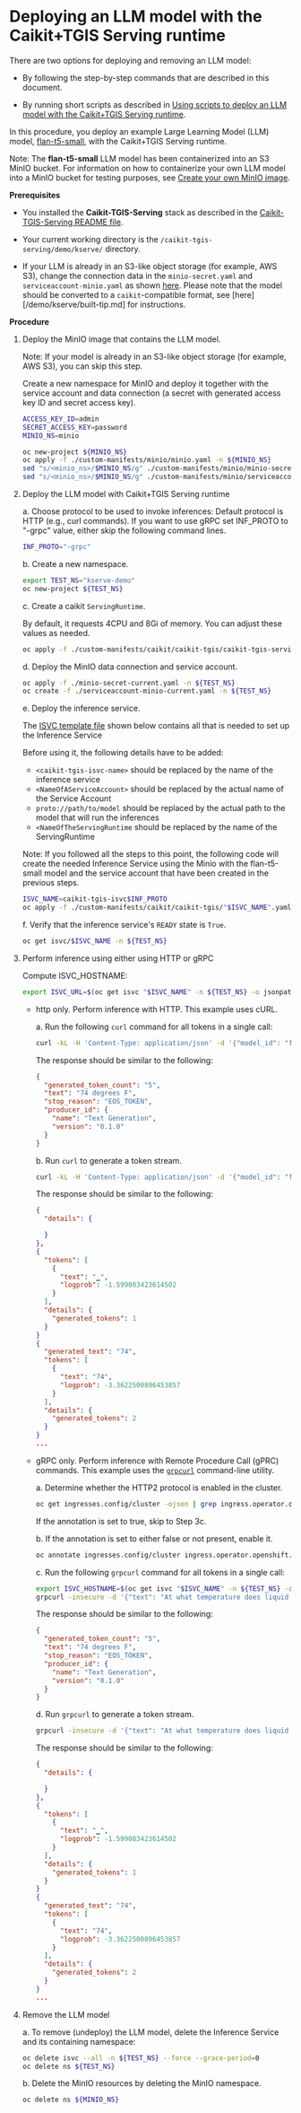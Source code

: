 # Deploying an LLM model with the Caikit+TGIS Serving runtime

There are two options for deploying and removing an LLM model:

- By following the step-by-step commands that are described in this document.

- By running short scripts as described in [Using scripts to deploy an LLM model with the Caikit+TGIS Serving runtime](deploy-remove-scripts.md).

In this procedure, you deploy an example Large Learning Model (LLM) model, [flan-t5-small](https://huggingface.co/google/flan-t5-small), with the Caikit+TGIS Serving runtime.

Note: The **flan-t5-small** LLM model has been containerized into an S3 MinIO bucket. For information on how to containerize your own LLM model into a MinIO bucket for testing purposes, see [Create your own MinIO image](/demo/kserve/create-minio.md).

**Prerequisites**

- You installed the **Caikit-TGIS-Serving** stack as described in the [Caikit-TGIS-Serving README file](/docs/README.md).

- Your current working directory is the `/caikit-tgis-serving/demo/kserve/` directory.

- If your LLM is already in an S3-like object storage (for example, AWS S3), change the connection data in the `minio-secret.yaml` and `serviceaccount-minio.yaml` as shown [here](/demo/kserve/custom-manifests/minio/). Please note that the model should be converted to a `caikit`-compatible format, see [here][/demo/kserve/built-tip.md] for instructions.

**Procedure**

1. Deploy the MinIO image that contains the LLM model.

   Note: If your model is already in an S3-like object storage (for example, AWS S3), you can skip this step.

   Create a new namespace for MinIO and deploy it together with the service account and data connection (a secret with generated access key ID and secret access key).

   ```bash
   ACCESS_KEY_ID=admin
   SECRET_ACCESS_KEY=password
   MINIO_NS=minio
   ```

   ```bash
   oc new-project ${MINIO_NS}
   oc apply -f ./custom-manifests/minio/minio.yaml -n ${MINIO_NS}
   sed "s/<minio_ns>/$MINIO_NS/g" ./custom-manifests/minio/minio-secret.yaml | tee ./minio-secret-current.yaml | oc -n ${MINIO_NS} apply -f -
   sed "s/<minio_ns>/$MINIO_NS/g" ./custom-manifests/minio/serviceaccount-minio.yaml | tee ./serviceaccount-minio-current.yaml | oc -n ${MINIO_NS} apply -f -
   ```

2. Deploy the LLM model with Caikit+TGIS Serving runtime

   a. Choose protocol to be used to invoke inferences:
   Default protocol is HTTP (e.g., curl commands).
   If you want to use gRPC set INF_PROTO to "-grpc" value, either skip the following command lines.

   ```bash
   INF_PROTO="-grpc"
   ```

   b. Create a new namespace.

   ```bash
   export TEST_NS="kserve-demo"
   oc new-project ${TEST_NS}
   ```

   c. Create a caikit `ServingRuntime`.

      By default, it requests 4CPU and 8Gi of memory. You can adjust these values as needed.

   ```bash
   oc apply -f ./custom-manifests/caikit/caikit-tgis/caikit-tgis-servingruntime"$INF_PROTO".yaml -n ${TEST_NS}
   ```

   d. Deploy the MinIO data connection and service account.

   ```bash
   oc apply -f ./minio-secret-current.yaml -n ${TEST_NS}
   oc create -f ./serviceaccount-minio-current.yaml -n ${TEST_NS}
   ```

   e. Deploy the inference service.

   The [ISVC template file](/demo/kserve/custom-manifests/caikit/caikit-tgis/caikit-tgis-isvc-template.yaml) shown below contains all that is needed to set up the Inference Service

   Before using it, the following details have to be added: 

   - `<caikit-tgis-isvc-name>` should be replaced by the name of the inference service
   - `<NameOfAServiceAccount>` should be replaced by the actual name of the Service Account
   - `proto://path/to/model` should be replaced by the actual path to the model that will run the inferences
   - `<NameOfTheServingRuntime` should be replaced by the name of the ServingRuntime

   Note:  If you followed all the steps to this point, the following code will
   create the needed Inference Service using the Minio with the flan-t5-small
   model and the service account that have been created in the previous steps.

   ```bash
   ISVC_NAME=caikit-tgis-isvc$INF_PROTO
   oc apply -f ./custom-manifests/caikit/caikit-tgis/"$ISVC_NAME".yaml -n ${TEST_NS}
   ```

   f. Verify that the inference service's `READY` state is `True`.

   ```bash
   oc get isvc/$ISVC_NAME -n ${TEST_NS}
   ```

3. Perform inference using either using HTTP or gRPC

   Compute ISVC_HOSTNAME:

   ```bash
   export ISVC_URL=$(oc get isvc "$ISVC_NAME" -n ${TEST_NS} -o jsonpath='{.status.components.predictor.url}')
   ```

   - http only. Perform inference with HTTP. This example uses cURL.

     a. Run the following `curl` command for all tokens in a single call:

     ```bash
     curl -kL -H 'Content-Type: application/json' -d '{"model_id": "flan-t5-small-caikit", "inputs": "At what temperature does Nitrogen boil?"}' ${ISVC_URL}/api/v1/task/text-generation
     ```

     The response should be similar to the following:

     ```json
     {
       "generated_token_count": "5",
       "text": "74 degrees F",
       "stop_reason": "EOS_TOKEN",
       "producer_id": {
         "name": "Text Generation",
         "version": "0.1.0"
       }
     }
     ```

     b. Run `curl` to generate a token stream.

     ```bash
     curl -kL -H 'Content-Type: application/json' -d '{"model_id": "flan-t5-small-caikit", "inputs": "At what temperature does Nitrogen boil?"}' ${ISVC_URL}/api/v1/task/server-streaming-text-generation
     ```

     The response should be similar to the following:

     ```json
     {
       "details": {

       }
     },
     {
       "tokens": [
         {
           "text": "▁",
           "logprob": -1.599083423614502
         }
       ],
       "details": {
         "generated_tokens": 1
       }
     }
     {
       "generated_text": "74",
       "tokens": [
         {
           "text": "74",
           "logprob": -3.3622500896453857
         }
       ],
       "details": {
         "generated_tokens": 2
       }
     }
     ...
     ```

   - gRPC only. Perform inference with Remote Procedure Call (gPRC) commands. This example uses the [`grpcurl`](https://github.com/fullstorydev/grpcurl) command-line utility.

     a. Determine whether the HTTP2 protocol is enabled in the cluster.

     ```bash
     oc get ingresses.config/cluster -ojson | grep ingress.operator.openshift.io/default-enable-http2
     ```

     If the annotation is set to true, skip to Step 3c.

     b. If the annotation is set to either false or not present, enable it.

     ```bash
     oc annotate ingresses.config/cluster ingress.operator.openshift.io/default-enable-http2=true
     ```

     c. Run the following `grpcurl` command for all tokens in a single call:

     ```bash
     export ISVC_HOSTNAME=$(oc get isvc "$ISVC_NAME" -n ${TEST_NS} -o jsonpath='{.status.components.predictor.url}' | cut -d'/' -f 3-)
     grpcurl -insecure -d '{"text": "At what temperature does liquid Nitrogen boil?"}' -H "mm-model-id: flan-t5-small-caikit" ${ISVC_HOSTNAME}:443 caikit.runtime.Nlp.NlpService/TextGenerationTaskPredict
     ```

     The response should be similar to the following:

     ```json
     {
       "generated_token_count": "5",
       "text": "74 degrees F",
       "stop_reason": "EOS_TOKEN",
       "producer_id": {
         "name": "Text Generation",
         "version": "0.1.0"
       }
     }
     ```

     d. Run `grpcurl` to generate a token stream.

     ```bash
     grpcurl -insecure -d '{"text": "At what temperature does liquid Nitrogen boil?"}' -H "mm-model-id: flan-t5-small-caikit" ${ISVC_HOSTNAME}:443 caikit.runtime.Nlp.NlpService/ServerStreamingTextGenerationTaskPredict
     ```

     The response should be similar to the following:

     ```json
     {
       "details": {

       }
     },
     {
       "tokens": [
         {
           "text": "▁",
           "logprob": -1.599083423614502
         }
       ],
       "details": {
         "generated_tokens": 1
       }
     }
     {
       "generated_text": "74",
       "tokens": [
         {
           "text": "74",
           "logprob": -3.3622500896453857
         }
       ],
       "details": {
         "generated_tokens": 2
       }
     }
     ...
     ```

4. Remove the LLM model

   a. To remove (undeploy) the LLM model, delete the Inference Service and its containing namespace:

   ```bash
   oc delete isvc --all -n ${TEST_NS} --force --grace-period=0
   oc delete ns ${TEST_NS}
   ```

   b. Delete the MinIO resources by deleting the MinIO namespace.

   ```bash
   oc delete ns ${MINIO_NS}
   ```
